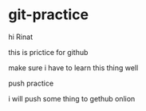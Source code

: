 # git-practice
hi Rinat

this is prictice for github

make sure i have to learn this thing well

push practice 

i will push some thing to gethub onlion
